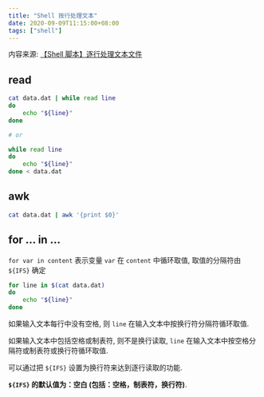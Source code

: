 ```yaml
---
title: "Shell 按行处理文本"
date: 2020-09-09T11:15:00+08:00
tags: ["shell"]
---
```


内容来源: [【Shell 脚本】逐行处理文本文件](https://www.cnblogs.com/dwdxdy/archive/2012/07/25/2608816.html)

## read

```sh
cat data.dat | while read line
do
    echo "${line}"
done

# or

while read line
do
    echo "${line}"
done < data.dat
```

## awk

```sh
cat data.dat | awk '{print $0}'
```

## for ... in ...

`for var in content` 表示变量 `var` 在 `content` 中循环取值, 取值的分隔符由 `${IFS}` 确定

```sh
for line in $(cat data.dat)
do
    echo "${line}"
done
```

如果输入文本每行中没有空格, 则 `line` 在输入文本中按换行符分隔符循环取值.

如果输入文本中包括空格或制表符, 则不是换行读取, `line` 在输入文本中按空格分隔符或制表符或换行符循环取值.

可以通过把 `${IFS}` 设置为换行符来达到逐行读取的功能.

**`${IFS}` 的默认值为：空白 (包括：空格，制表符，换行符)**.
